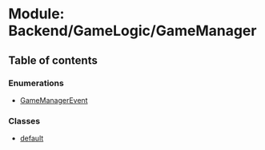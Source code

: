 # Module: Backend/GameLogic/GameManager

## Table of contents

### Enumerations

- [GameManagerEvent](../enums/Backend_GameLogic_GameManager.GameManagerEvent.md)

### Classes

- [default](../classes/Backend_GameLogic_GameManager.default.md)
